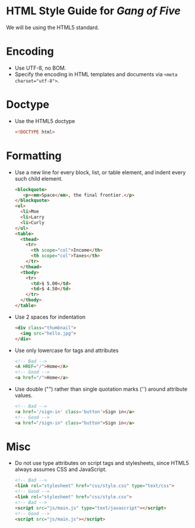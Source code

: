 # HTML Style Guide for *Gang of Five*

We will be using the HTML5 standard.

# Encoding
 - Use UTF-8, no BOM.
 - Specify the encoding in HTML templates and documents via `<meta charset="utf-8">`.

# Doctype
 - Use the HTML5 doctype

    ~~~html
    <!DOCTYPE html>
    ~~~
    
# Formatting
 - Use a new line for every block, list, or table element, and indent every such child element.
    ~~~html
    <blockquote>
       <p><em>Space</em>, the final frontier.</p>
    </blockquote>
    <ul>
      <li>Moe
      <li>Larry
      <li>Curly
    </ul>
    <table>
      <thead>
        <tr>
          <th scope="col">Income</th>
          <th scope="col">Taxes</th>
        </tr>
      </thead>
      <tbody>
        <tr>
          <td>$ 5.00</td>
          <td>$ 4.50</td>
        </tr>
      </tbody>
    </table>
    ~~~

 - Use 2 spaces for indentation

    ~~~html
    <div class="thumbnail">
      <img src="hello.jpg">
    </div>
    ~~~
 - Use only lowercase for tags and attributes
    ~~~html
    <!-- Bad -->
    <A HREF="/">Home</A>
    <!-- Good -->
    <a href="/">Home</a>
    ~~~
 - Use double ("") rather than single quotation marks ('') around attribute values.

    ~~~html
    <!-- Bad -->
    <a href='/sign-in' class='button'>Sign in</a>
    <!-- Good -->
    <a href="/sign-in" class="button">Sign in</a>
    ~~~
# Misc
 - Do not use type attributes on script tags and stylesheets, since HTML5 always assumes CSS and JavaScript.

    ~~~html
    <!-- Bad -->
    <link rel="stylesheet" href="css/style.css" type="text/css">
    <!-- Good -->
    <link rel="stylesheet" href="css/style.css">
    <!-- Bad -->
    <script src="js/main.js" type="text/javascript"></script>
    <!-- Good -->
    <script src="js/main.js"></script>
    ~~~
